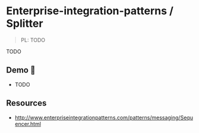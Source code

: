 # Enterprise-integration-patterns / Splitter

> PL: TODO

TODO

## Demo 🎉

* TODO

## Resources

* <http://www.enterpriseintegrationpatterns.com/patterns/messaging/Sequencer.html>
